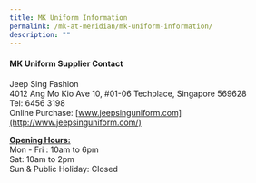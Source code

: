 ```yaml
---
title: MK Uniform Information
permalink: /mk-at-meridian/mk-uniform-information/
description: ""
---
```

#### MK Uniform Supplier Contact

Jeep Sing Fashion  
4012 Ang Mo Kio Ave 10, #01-06 Techplace, Singapore 569628  
Tel: 6456 3198  
Online Purchase: [www.jeepsinguniform.com](http://www.jeepsinguniform.com/)

<b><u>Opening Hours:</u> </b><br>
Mon - Fri : 10am to 6pm  
Sat: 10am to 2pm  
Sun & Public Holiday: Closed